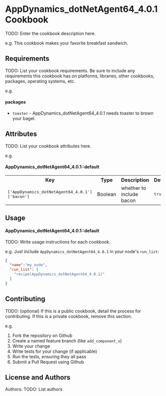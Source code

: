 AppDynamics_dotNetAgent64_4.0.1 Cookbook
========================================
TODO: Enter the cookbook description here.

e.g.
This cookbook makes your favorite breakfast sandwich.

Requirements
------------
TODO: List your cookbook requirements. Be sure to include any requirements this cookbook has on platforms, libraries, other cookbooks, packages, operating systems, etc.

e.g.
#### packages
- `toaster` - AppDynamics_dotNetAgent64_4.0.1 needs toaster to brown your bagel.

Attributes
----------
TODO: List your cookbook attributes here.

e.g.
#### AppDynamics_dotNetAgent64_4.0.1::default
<table>
  <tr>
    <th>Key</th>
    <th>Type</th>
    <th>Description</th>
    <th>Default</th>
  </tr>
  <tr>
    <td><tt>['AppDynamics_dotNetAgent64_4.0.1']['bacon']</tt></td>
    <td>Boolean</td>
    <td>whether to include bacon</td>
    <td><tt>true</tt></td>
  </tr>
</table>

Usage
-----
#### AppDynamics_dotNetAgent64_4.0.1::default
TODO: Write usage instructions for each cookbook.

e.g.
Just include `AppDynamics_dotNetAgent64_4.0.1` in your node's `run_list`:

```json
{
  "name":"my_node",
  "run_list": [
    "recipe[AppDynamics_dotNetAgent64_4.0.1]"
  ]
}
```

Contributing
------------
TODO: (optional) If this is a public cookbook, detail the process for contributing. If this is a private cookbook, remove this section.

e.g.
1. Fork the repository on Github
2. Create a named feature branch (like `add_component_x`)
3. Write your change
4. Write tests for your change (if applicable)
5. Run the tests, ensuring they all pass
6. Submit a Pull Request using Github

License and Authors
-------------------
Authors: TODO: List authors
